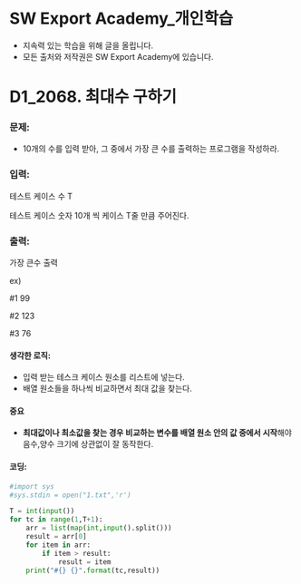 # SW Export Academy_개인학습

- 지속력 있는 학습을 위해 글을 올립니다.
- 모든 출처와 저작권은 SW Export Academy에 있습니다.

[^출처]: https://www.swexpertacademy.com/





# D1_2068. 최대수 구하기

### 문제:

- 10개의 수를 입력 받아, 그 중에서 가장 큰 수를 출력하는 프로그램을 작성하라.



### 입력:

테스트 케이스 수 T

테스트 케이스 숫자 10개 씩 케이스 T줄 만큼 주어진다.



### 출력:

가장 큰수 출력

ex)

#1 99

#2 123

#3 76





#### 생각한 로직:

- 입력 받는 테스크 케이스 원소를 리스트에 넣는다.
- 배열 원소들을 하나씩 비교하면서 최대 값을 찾는다.



#### 중요

- **최대값이나 최소값을 찾는 경우 비교하는 변수를 배열 원소 안의 값 중에서 시작**해야 음수,양수 크기에 상관없이 잘 동작한다.



#### 코딩:

```python
#import sys
#sys.stdin = open("1.txt",'r')

T = int(input())
for tc in range(1,T+1):
    arr = list(map(int,input().split()))
    result = arr[0]
    for item in arr:
        if item > result:
            result = item
    print("#{} {}".format(tc,result))


```

